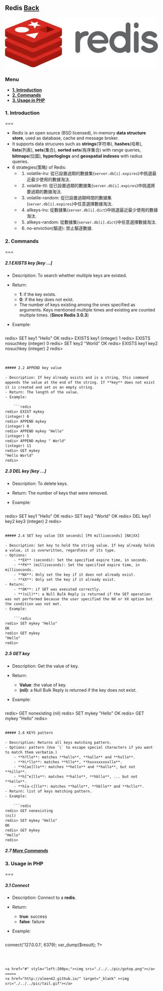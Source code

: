 ## Redis	[Back](./../summary.md)

<img src="./logo.png">

### Menu

- [**1. Introduction**](#1)
- [**2. Commands**](#2)
- [**3. Usage in PHP**](#3)

<h3 id="1"> 1. Introduction</h3>
===

- Redis is an open source (BSD licensed), in-memory **data structure store**, used as database, cache and message broker.
- It supports data strucures such as **strings**(字符串), **hashes**(哈希), **lists**(列表), **sets**(集合), **sorted sets**(有序集合) with range queries, **bitmaps**(位圖), **hyperloglogs** and **geospatial indexes** with radius queries. 
- 6 strategies(策略) of Redis:
	- 1. volatile-lru: 從已設置過期的數據集(`server.db[i].expires`)中挑選最近最少使用的數據淘汰.
	- 2. volatile-ttl: 從已設置過期的數據集(`server.db[i].expires`)中挑選將要過期的數據淘汰.
	- 3. volatile-random: 從已設置過期時間的數據集(`server.db[i].expires`)中任意選擇數據淘汰.
	- 4. allkeys-lru: 從數據集(`server.db[i].dict`)中挑選最近最少使用的數據淘汰.
	- 5. allkeys-random: 從數據集(`server.db[i].dict`)中任意選擇數據淘汰.
	- 6. no-enviction(驅逐): 禁止驅逐數據.

<h3 id="2"> 2. Commands</h3>
===

##### 2.1 EXISTS key [key ...]

- Description: To search whether multiple keys are existed.
- Return:
	- **1**: if the key exists.
	- **0**: if the key does not exist.
	- The number of keys existing among the ones specified as arguments. Keys mentioned multiple times and existing are counted multiple times. (**Since Redis 3.0.3**)
- Example:

	```redis
redis> SET key1 "Hello"
OK
redis> EXISTS key1
(integer) 1
redis> EXISTS nosuchkey
(integer) 0
redis> SET key2 "World"
OK
redis> EXISTS key1 key2 nosuchkey
(integer) 2
redis> 
```


##### 2.2 APPEND key value

- Description: If key already exists and is a string, this command appends the value at the end of the string. If **key** does not exist it is created and set as an empty string.
- Return: The length of the value.
- Example:

	```redis
redis> EXIST mykey
(integer) 0
redis> APPEND mykey
(integer) 0
redis> APPEND mykey "Hello"
(integer) 5
redis> APPEND mykey " World"
(integer) 11
redis> GET mykey
"Hello World"
redis>
```

##### 2.3 DEL key [key ...]

- Description: To delete keys.
- Return: The number of keys that were removed.
- Example:

	```redis
redis> SET key1 "Hello"
OK
redis> SET key2 "World"
OK
redis> DEL key1 key2 key3
(integer) 2
redis> 
```

##### 2.4 SET key value [EX seconds] [PX milliseconds] [NX|XX]

- Description: Set key to hold the string value. If key already holds a value, it is overwritten, regardless of its type.
- Options:
	- **EX** (seconds): Set the specified expire time, in seconds.
	- **PX** (milliseconds): Set the specified expire time, in milliseconds.
	- **NX**: Only set the key if it does not already exist.
	- **XX**: Only set the key if it already exist.
- Return: 
	- **OK**: if SET was executed correctly.
	- **(nil)**: a Null Bulk Reply is returned if the SET operation was not performed because the user specified the NX or XX option but the condition was not met.
- Example:

	```redis
redis> SET mykey "Hello"
OK
redis> GET mykey
"Hello"
redis>  
```


##### 2.5 GET key

- Description: Get the value of key.
- Return: 
	- **Value**: the value of key.
	- **(nil)**: a Null Bulk Reply is returned if the key does not exist.
- Example:

	```redis
redis> GET nonexisting
(nil)
redis> SET mykey "Hello"
OK
redis> GET mykey
"Hello"
redis>
```

##### 2.6 KEYS pattern

- Description: Returns all keys matching pattern.
- Options: pattern (Use `\` to escape special characters if you want to match them verbatim.)
	- **h?llo**: matches **hello**, **hallo** and **hxllo**.
	- **h\*llo**: matches **hllo**, **hxxxxxxxxxllo**.
	- **h[ae]llo**: matches **hello** and **hallo**, but not **hillo**.
	- **h[^e]llo**: matches **hallo**, **hbllo**, ... but not **hello**.
	- **h[a-c]llo**: matches **hallo**, **hbllo** and **hcllo**.
- Return: list of keys matching pattern.
- Example:

	```redis
redis> GET nonexisting
(nil)
redis> SET mykey "Hello"
OK
redis> GET mykey
"Hello"
redis>
```

<h5> 2.7 <a href="http://redis.io/commands" target="_blank"><strong>More Commands</strong></a></h5>

<h3 id="3"> 3. Usage in PHP</h3>
===

##### 3.1 Connect

- Description: Connect to a **redis**.
- Return: 
	- **true**: success
	- **false**: failure
- Example:

	```php
<?php  
$redis = new redis();  
$result = $redis->connect('127.0.0.1', 6379);  
var_dump($result);  
?>  
```



<a href="#" style="left:200px;"><img src="./../../pic/gotop.png"></a>
=====
<a href="http://aleen42.github.io/" target="_blank" ><img src="./../../pic/tail.gif"></a>
